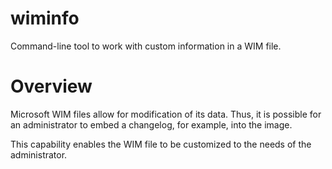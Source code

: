 # wiminfo
Command-line tool to work with custom information in a WIM file.

# Overview
Microsoft WIM files allow for modification of its data. Thus, it is possible for an administrator to embed a changelog, for example, into the image.

This capability enables the WIM file to be customized to the needs of the administrator.
